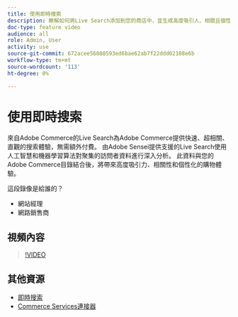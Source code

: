 ```yaml
---
title: 使用即時搜索
description: 瞭解如何將Live Search添加到您的商店中，並生成高度吸引人、相關且個性化的購物體驗。
doc-type: feature video
audience: all
role: Admin, User
activity: use
source-git-commit: 672acee56080593ed6bae62ab7f22ddd02108e6b
workflow-type: tm+mt
source-wordcount: '113'
ht-degree: 0%

---
```


# 使用即時搜索

來自Adobe Commerce的Live Search為Adobe Commerce提供快速、超相關、直觀的搜索體驗，無需額外付費。 由Adobe Sensei提供支援的Live Search使用人工智慧和機器學習算法對聚集的訪問者資料進行深入分析。 此資料與您的Adobe Commerce目錄結合後，將帶來高度吸引力、相關性和個性化的購物體驗。

這段錄像是給誰的？

- 網站經理
- 網路銷售商

## 視頻內容

>[!VIDEO](https://video.tv.adobe.com/v/337365?quality=12&learn=on)

## 其他資源

- [即時搜索](https://experienceleague.adobe.com/docs/commerce-merchant-services/live-search/overview.html)
- [Commerce Services連接器](https://experienceleague.adobe.com/docs/commerce-merchant-services/user-guides/saas.html)
